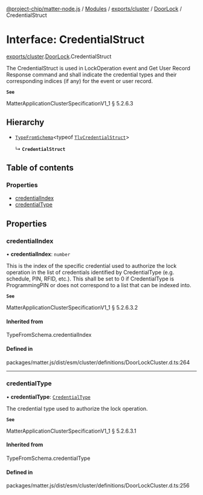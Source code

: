 [@project-chip/matter-node.js](../README.md) / [Modules](../modules.md) / [exports/cluster](../modules/exports_cluster.md) / [DoorLock](../modules/exports_cluster.DoorLock.md) / CredentialStruct

# Interface: CredentialStruct

[exports/cluster](../modules/exports_cluster.md).[DoorLock](../modules/exports_cluster.DoorLock.md).CredentialStruct

The CredentialStruct is used in LockOperation event and Get User Record Response command and shall indicate the
credential types and their corresponding indices (if any) for the event or user record.

**`See`**

MatterApplicationClusterSpecificationV1_1 § 5.2.6.3

## Hierarchy

- [`TypeFromSchema`](../modules/exports_tlv.md#typefromschema)\<typeof [`TlvCredentialStruct`](../modules/exports_cluster.DoorLock.md#tlvcredentialstruct)\>

  ↳ **`CredentialStruct`**

## Table of contents

### Properties

- [credentialIndex](exports_cluster.DoorLock.CredentialStruct.md#credentialindex)
- [credentialType](exports_cluster.DoorLock.CredentialStruct.md#credentialtype)

## Properties

### credentialIndex

• **credentialIndex**: `number`

This is the index of the specific credential used to authorize the lock operation in the list of credentials
identified by CredentialType (e.g. schedule, PIN, RFID, etc.). This shall be set to 0 if CredentialType is
ProgrammingPIN or does not correspond to a list that can be indexed into.

**`See`**

MatterApplicationClusterSpecificationV1_1 § 5.2.6.3.2

#### Inherited from

TypeFromSchema.credentialIndex

#### Defined in

packages/matter.js/dist/esm/cluster/definitions/DoorLockCluster.d.ts:264

___

### credentialType

• **credentialType**: [`CredentialType`](../enums/exports_cluster.DoorLock.CredentialType.md)

The credential type used to authorize the lock operation.

**`See`**

MatterApplicationClusterSpecificationV1_1 § 5.2.6.3.1

#### Inherited from

TypeFromSchema.credentialType

#### Defined in

packages/matter.js/dist/esm/cluster/definitions/DoorLockCluster.d.ts:256
